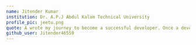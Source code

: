 ```yaml
---
name: Jitender Kumar
institution: Dr. A.P.J Abdul Kalam Technical University
profile_pic: jeetu.png
quote: A wrote my journey to become a successful developer. Once a developer always thinks like a developer
github_user: Jitender46559
---
```

